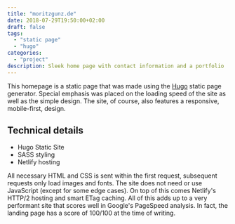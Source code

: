 ```yaml
---
title: "moritzgunz.de"
date: 2018-07-29T19:50:00+02:00
draft: false
tags:
  - "static page"
  - "hugo"
categories:
  - "project"
description: Sleek home page with contact information and a portfolio
---
```


This homepage is a static page that was made using the [Hugo](https://gohugo.io/) static page generator. Special emphasis was placed on the loading speed of the site as well as the simple design. The site, of course, also features a responsive, mobile-first, design.

## Technical details

- Hugo Static Site
- SASS styling
- Netlify hosting

All necessary HTML and CSS is sent within the first request, subsequent requests only load images and fonts. The site does not need or use JavaScript (except for some edge cases). On top of this comes Netlify's HTTP/2 hosting and smart ETag caching. All of this adds up to a very performant site that scores well in Google's PageSpeed analysis. In fact, the landing page has a score of 100/100 at the time of writing.
